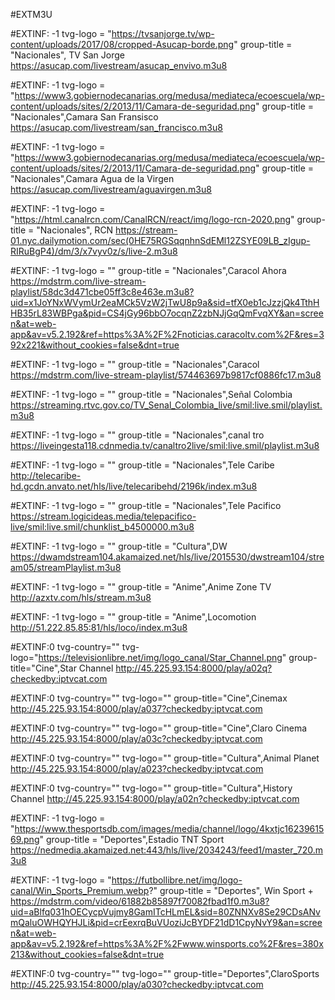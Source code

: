 #EXTM3U

#EXTINF: -1 tvg-logo = "https://tvsanjorge.tv/wp-content/uploads/2017/08/cropped-Asucap-borde.png" group-title = "Nacionales", TV San Jorge
https://asucap.com/livestream/asucap_envivo.m3u8

#EXTINF: -1 tvg-logo = "https://www3.gobiernodecanarias.org/medusa/mediateca/ecoescuela/wp-content/uploads/sites/2/2013/11/Camara-de-seguridad.png" group-title = "Nacionales",Camara San Fransisco
https://asucap.com/livestream/san_francisco.m3u8

#EXTINF: -1 tvg-logo = "https://www3.gobiernodecanarias.org/medusa/mediateca/ecoescuela/wp-content/uploads/sites/2/2013/11/Camara-de-seguridad.png" group-title = "Nacionales",Camara Agua de la Virgen
https://asucap.com/livestream/aguavirgen.m3u8



#EXTINF: -1 tvg-logo = "https://html.canalrcn.com/CanalRCN/react/img/logo-rcn-2020.png" group-title = "Nacionales", RCN
https://stream-01.nyc.dailymotion.com/sec(0HE75RGSqqnhnSdEMl12ZSYE09LB_zIgup-RIRuBgP4)/dm/3/x7vyv0z/s/live-2.m3u8

#EXTINF: -1 tvg-logo = "" group-title = "Nacionales",Caracol Ahora
https://mdstrm.com/live-stream-playlist/58dc3d471cbe05ff3c8e463e.m3u8?uid=x1JoYNxWVymUr2eaMCk5VzW2jTwU8p9a&sid=tfX0eb1cJzzjQk4TthHHB35rL83WBPga&pid=CS4jGy96bbO7ocqnZ2zbNJjGqQmFvqXY&an=screen&at=web-app&av=v5.2.192&ref=https%3A%2F%2Fnoticias.caracoltv.com%2F&res=392x221&without_cookies=false&dnt=true

#EXTINF: -1 tvg-logo = "" group-title = "Nacionales",Caracol
https://mdstrm.com/live-stream-playlist/574463697b9817cf0886fc17.m3u8

#EXTINF: -1 tvg-logo = "" group-title = "Nacionales",Señal Colombia
https://streaming.rtvc.gov.co/TV_Senal_Colombia_live/smil:live.smil/playlist.m3u8

#EXTINF: -1 tvg-logo = "" group-title = "Nacionales",canal tro 
https://liveingesta118.cdnmedia.tv/canaltro2live/smil:live.smil/playlist.m3u8

#EXTINF: -1 tvg-logo = "" group-title = "Nacionales",Tele Caribe
http://telecaribe-hd.gcdn.anvato.net/hls/live/telecaribehd/2196k/index.m3u8



#EXTINF: -1 tvg-logo = "" group-title = "Nacionales",Tele Pacifico 
https://stream.logicideas.media/telepacifico-live/smil:live.smil/chunklist_b4500000.m3u8

#EXTINF: -1 tvg-logo = "" group-title = "Cultura",DW
https://dwamdstream104.akamaized.net/hls/live/2015530/dwstream104/stream05/streamPlaylist.m3u8



#EXTINF: -1 tvg-logo = "" group-title = "Anime",Anime Zone TV
http://azxtv.com/hls/stream.m3u8

#EXTINF: -1 tvg-logo = "" group-title = "Anime",Locomotion
http://51.222.85.85:81/hls/loco/index.m3u8



#EXTINF:0 tvg-country="" tvg-logo="https://televisionlibre.net/img/logo_canal/Star_Channel.png" group-title="Cine",Star Channel
http://45.225.93.154:8000/play/a02q?checkedby:iptvcat.com

#EXTINF:0 tvg-country="" tvg-logo="" group-title="Cine",Cinemax
http://45.225.93.154:8000/play/a037?checkedby:iptvcat.com



#EXTINF:0 tvg-country="" tvg-logo="" group-title="Cine",Claro Cinema
http://45.225.93.154:8000/play/a03c?checkedby:iptvcat.com





#EXTINF:0 tvg-country="" tvg-logo="" group-title="Cultura",Animal Planet
http://45.225.93.154:8000/play/a023?checkedby:iptvcat.com

#EXTINF:0 tvg-country="" tvg-logo="" group-title="Cultura",History Channel
http://45.225.93.154:8000/play/a02n?checkedby:iptvcat.com

#EXTINF: -1 tvg-logo = "https://www.thesportsdb.com/images/media/channel/logo/4kxtjc1623961569.png" group-title = "Deportes",Estadio TNT Sport
https://nedmedia.akamaized.net:443/hls/live/2034243/feed1/master_720.m3u8

#EXTINF: -1 tvg-logo = "https://futbollibre.net/img/logo-canal/Win_Sports_Premium.webp?" group-title = "Deportes", Win Sport +
https://mdstrm.com/video/61882b85897f70082fbad1f0.m3u8?uid=aBlfq031hOECycpVujmy8GamITcHLmEL&sid=80ZNNXv8Se29CDsANvmQaluOWHQYHJLi&pid=crEexrqBuVUoziJcBYDF21dD1CpyNvY9&an=screen&at=web-app&av=v5.2.192&ref=https%3A%2F%2Fwww.winsports.co%2F&res=380x213&without_cookies=false&dnt=true



#EXTINF:0 tvg-country="" tvg-logo="" group-title="Deportes",ClaroSports
http://45.225.93.154:8000/play/a030?checkedby:iptvcat.com

